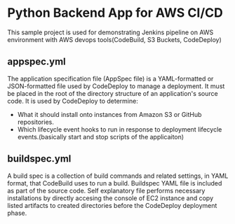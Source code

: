 # Python Backend App for AWS CI/CD


This sample project is used for demonstrating Jenkins pipeline on AWS environment with AWS devops tools(CodeBuild, S3 Buckets, CodeDeploy)

## appspec.yml
The application specification file (AppSpec file) is a YAML-formatted or JSON-formatted file used by CodeDeploy to manage a deployment. It must be placed in the root of the directory structure of an application's source code. 
It is used by CodeDeploy to determine:

* What it should install onto instances from Amazon S3 or GitHub repositories.
* Which lifecycle event hooks to run in response to deployment lifecycle events.(basically start and stop scripts of the applicaiton)

## buildspec.yml
A build spec is a collection of build commands and related settings, in YAML format, that CodeBuild uses to run a build. Buildspec YAML file is included as part of the source code. Self explanatory file performs necessary installations by directly accesing the console of EC2 instance and copy listed artifacts to created directories before the CodeDeploy deployment phase.



